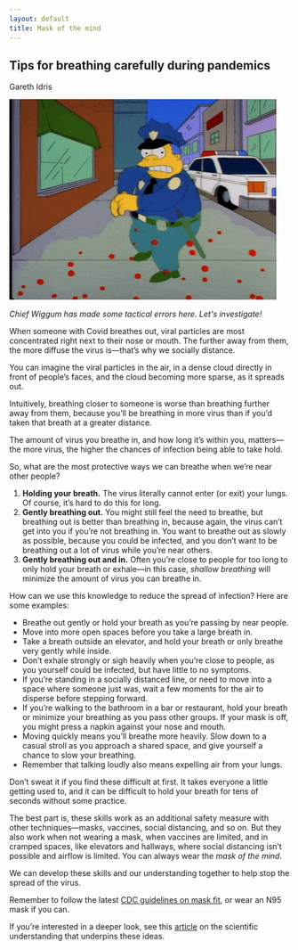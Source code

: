 ```yaml
---
layout: default
title: Mask of the mind
---
```

Tips for breathing carefully during pandemics
---- 

Gareth Idris  

<img alt="Chief Wiggum backs away screaming and shooting at a virus (The Simpsons)." src="/assets/images/wiggum-virus.gif" class="center">
<p class="center-text"><em>Chief Wiggum has made some tactical errors here. Let's investigate!</em></p>

When someone with Covid breathes out, viral particles are most concentrated right next to their nose or mouth. The further away from them, the more diffuse the virus is—that’s why we socially distance.

You can imagine the viral particles in the air, in a dense cloud directly in front of people’s faces, and the cloud becoming more sparse, as it spreads out.

Intuitively, breathing closer to someone is worse than breathing further away from them, because you’ll be breathing in more virus than if you’d taken that breath at a greater distance.

The amount of virus you breathe in, and how long it’s within you, matters—the more virus, the higher the chances of infection being able to take hold.

So, what are the most protective ways we can breathe when we’re near other people?

1. **Holding your breath.** The virus literally cannot enter (or exit) your lungs. Of course, it’s hard to do this for long.
2. **Gently breathing out.** You might still feel the need to breathe, but breathing out is better than breathing in, because again, the virus can’t get into you if you’re not breathing in. You want to breathe out as slowly as possible, because you could be infected, and you don’t want to be breathing out a lot of virus while you’re near others.
3. **Gently breathing out and in.** Often you’re close to people for too long to only hold your breath or exhale—in this case, *shallow breathing* will minimize the amount of virus you can breathe in.

How can we use this knowledge to reduce the spread of infection? Here are some examples:

* Breathe out gently or hold your breath as you’re passing by near people.
* Move into more open spaces before you take a large breath in.
* Take a breath outside an elevator, and hold your breath or only breathe very gently while inside.
* Don’t exhale strongly or sigh heavily when you’re close to people, as you yourself could be infected, but have little to no symptoms.
* If you’re standing in a socially distanced line, or need to move into a space where someone just was, wait a few moments for the air to disperse before stepping forward.
* If you’re walking to the bathroom in a bar or restaurant, hold your breath or minimize your breathing as you pass other groups. If your mask is off, you might press a napkin against your nose and mouth.
* Moving quickly means you’ll breathe more heavily. Slow down to a casual stroll as you approach a shared space, and give yourself a chance to slow your breathing.
* Remember that talking loudly also means expelling air from your lungs.

Don’t sweat it if you find these difficult at first. It takes everyone a little getting used to, and it can be difficult to hold your breath for tens of seconds without some practice.

The best part is, these skills work as an additional safety measure with other techniques—masks, vaccines, social distancing, and so on. But they also work when not wearing a mask, when vaccines are limited, and in cramped spaces, like elevators and hallways, where social distancing isn’t possible and airflow is limited. You can always wear the *mask of the mind*.

We can develop these skills and our understanding together to help stop the spread of the virus.

Remember to follow the latest [CDC guidelines on mask fit](https://www.cdc.gov/coronavirus/2019-ncov/your-health/effective-masks.html), or wear an N95 mask if you can.

If you’re interested in a deeper look, see this [article](https://devise.nyc/practice/pandemic/hypothesis) on the scientific understanding that underpins these ideas.
